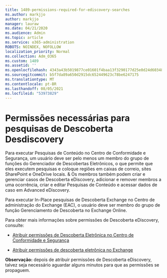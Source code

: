 ```yaml
---
title: 1489-permissions-required-for-ediscovery-searches
ms.author: markjjo
author: markjjo
manager: lauraw
ms.date: 04/21/2020
ms.audience: Admin
ms.topic: article
ms.service: o365-administration
ROBOTS: NOINDEX, NOFOLLOW
localization_priority: Normal
ms.collection: Adm_O365
ms.custom: 1489
ms.assetid: ''
ms.openlocfilehash: 4343a43b5019877ce01601f4baa13f3290177d25e0d24d6034858205966f5f35
ms.sourcegitcommit: b5f7da89a650d2915dc652449623c78be6247175
ms.translationtype: MT
ms.contentlocale: pt-BR
ms.lasthandoff: 08/05/2021
ms.locfileid: "53973829"
---
```

# <a name="permissions-required-for-ediscovery-searches"></a>Permissões necessárias para pesquisas de Descoberta Desdiscovery

Para executar Pesquisas de Conteúdo no Centro de Conformidade e Segurança, um usuário deve ser pelo menos um membro do grupo de funções do Gerenciador de Descobertas Eletrônicos, o que permite que eles executem pesquisas e coloque regiões em caixas de correio, sites SharePoint e OneDrive locais. & Os membros também podem criar e gerenciar casos de Descoberta eDiscovery, adicionar e remover membros a uma ocorrência, criar e editar Pesquisas de Conteúdo e acessar dados de caso em Advanced eDiscovery.

Para executar In-Place pesquisas de Descoberta Exchange no Centro de administração do Exchange (EAC), o usuário deve ser membro do grupo de função Gerenciamento de Descoberta no Exchange Online.

Para obter mais informações sobre permissões de Descoberta eDiscovery, consulte: 

- [Atribuir permissões de Descoberta Eletrônica no Centro de Conformidade e Segurança](https://docs.microsoft.com/microsoft-365/compliance/assign-ediscovery-permissions)

- [Atribuir permissões de descoberta eletrônica no Exchange](https://docs.microsoft.com/exchange/security-and-compliance/in-place-ediscovery/assign-ediscovery-permissions)

**Observação:** depois de atribuir permissões de Descoberta eDiscovery, talvez seja necessário aguardar alguns minutos para que as permissões se propaguem.

